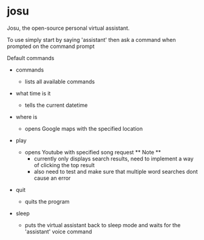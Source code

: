 # josu
Josu, the open-source personal virtual assistant.

To use simply start by saying 'assistant' then ask a command when prompted on the command prompt 


Default commands 
- commands
  * lists all available commands 
  
- what time is it
  * tells the current datetime
  
- where is
  * opens Google maps with the specified location
  
- play
  * opens Youtube with specified song request
  ** Note ** 
    - currently only displays search results, need to implement a way of clicking the top result 
    - also need to test and make sure that multiple word searches dont cause an error
    
- quit 
  * quits the program 
  
- sleep 
  * puts the virtual assistant back to sleep mode and waits for the 'assistant' voice command
